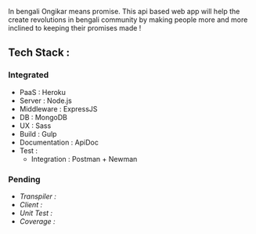 In bengali Ongikar means promise. This api based web app will help the create revolutions in bengali community by making people more and more inclined to keeping their promises made !

## Tech Stack :

### Integrated
* PaaS : Heroku
* Server : Node.js
* Middleware : ExpressJS
* DB : MongoDB
* UX : Sass
* Build : Gulp
* Documentation : ApiDoc
* Test :
   * Integration : Postman + Newman

### Pending
* _Transpiler :_
* _Client :_
* _Unit Test :_
* _Coverage :_



